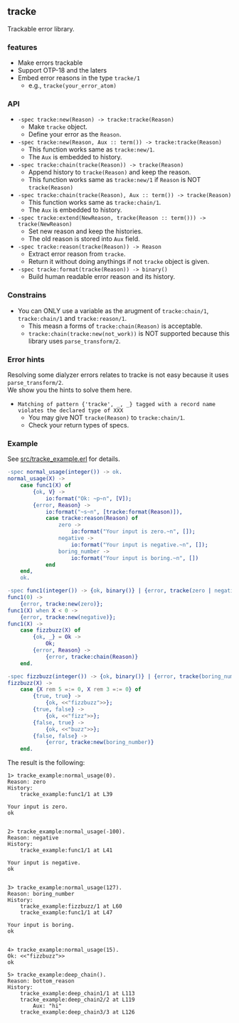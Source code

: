 ## tracke
Trackable error library.

### features
- Make errors trackable
- Support OTP-18 and the laters
- Embed error reasons in the type `tracke/1`
    * e.g., `tracke(your_error_atom)`

### API
- `-spec tracke:new(Reason) -> tracke:tracke(Reason)`
    * Make `tracke` object.
    * Define your error as the `Reason`.
- `-spec tracke:new(Reason, Aux :: term()) -> tracke:tracke(Reason)`
    * This function works same as `tracke:new/1`.
    * The `Aux` is embedded to history.
- `-spec tracke:chain(tracke(Reason)) -> tracke(Reason)`
    * Append history to `tracke(Reason)` and keep the reason.
    * This function works same as `tracke:new/1` if `Reason` is NOT `tracke(Reason)`
- `-spec tracke:chain(tracke(Reason), Aux :: term()) -> tracke(Reason)`
    * This function works same as `tracke:chain/1`.
    * The `Aux` is embedded to history.
- `-spec tracke:extend(NewReason, tracke(Reason :: term())) -> tracke(NewReason)`
    * Set new reason and keep the histories.
    * The old reason is stored into `Aux` field.
- `-spec tracke:reason(tracke(Reason)) -> Reason`
    * Extract error reason from `tracke`.
    * Return it without doing anythings if not `tracke` object is given.
- `-spec tracke:format(tracke(Reason)) -> binary()`
    * Build human readable error reason and its history.

### Constrains
- You can ONLY use a variable as the arugment of `tracke:chain/1`, `tracke:chain/1` and `tracke:reason/1`.
    * This measn a forms of `tracke:chain(Reason)` is acceptable.
    * `tracke:chain(tracke:new(not_work))` is NOT supported because this library uses `parse_transform/2`.

### Error hints
Resolving some dialyzer errors relates to tracke is not easy because it uses `parse_transform/2`.  
We show you the hints to solve them here.

- `Matching of pattern {'tracke', _, _} tagged with a record name violates the declared type of XXX`
    * You may give NOT `tracke(Reason)` to `tracke:chain/1`.
    * Check your return types of specs.


### Example
See [src/tracke_example.erl](src/tracke_example.erl) for details.

```erlang
-spec normal_usage(integer()) -> ok.
normal_usage(X) ->
    case func1(X) of
        {ok, V} ->
            io:format("Ok: ~p~n", [V]);
        {error, Reason} ->
            io:format("~s~n", [tracke:format(Reason)]),
            case tracke:reason(Reason) of
                zero ->
                    io:format("Your input is zero.~n", []);
                negative ->
                    io:format("Your input is negative.~n", []);
                boring_number ->
                    io:format("Your input is boring.~n", [])
            end
    end,
    ok.

-spec func1(integer()) -> {ok, binary()} | {error, tracke(zero | negative | boring_number)}.
func1(0) ->
    {error, tracke:new(zero)};
func1(X) when X < 0 ->
    {error, tracke:new(negative)};
func1(X) ->
    case fizzbuzz(X) of
        {ok, _} = Ok ->
            Ok;
        {error, Reason} ->
            {error, tracke:chain(Reason)}
    end.

-spec fizzbuzz(integer()) -> {ok, binary()} | {error, tracke(boring_number)}.
fizzbuzz(X) ->
    case {X rem 5 =:= 0, X rem 3 =:= 0} of
        {true, true} ->
            {ok, <<"fizzbuzz">>};
        {true, false} ->
            {ok, <<"fizz">>};
        {false, true} ->
            {ok, <<"buzz">>};
        {false, false} ->
            {error, tracke:new(boring_number)}
    end.
```

The result is the following:
```console
1> tracke_example:normal_usage(0).
Reason: zero
History:
    tracke_example:func1/1 at L39

Your input is zero.
ok


2> tracke_example:normal_usage(-100).
Reason: negative
History:
    tracke_example:func1/1 at L41

Your input is negative.
ok


3> tracke_example:normal_usage(127).
Reason: boring_number
History:
    tracke_example:fizzbuzz/1 at L60
    tracke_example:func1/1 at L47

Your input is boring.
ok


4> tracke_example:normal_usage(15).
Ok: <<"fizzbuzz">>
ok

5> tracke_example:deep_chain().
Reason: bottom_reason
History:
    tracke_example:deep_chain1/1 at L113
    tracke_example:deep_chain2/2 at L119
        Aux: "hi"
    tracke_example:deep_chain3/3 at L126
```

